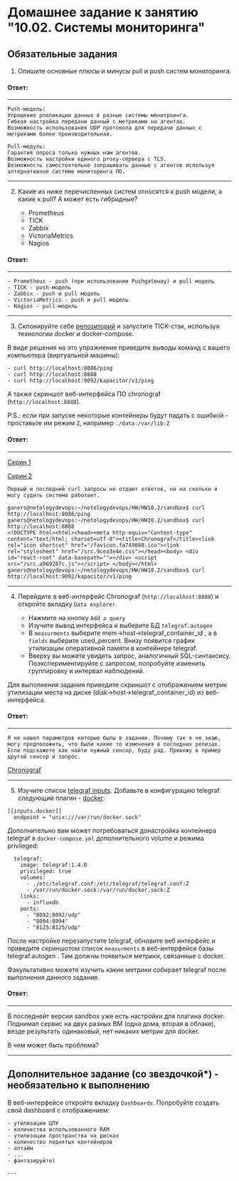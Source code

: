 # Домашнее задание к занятию "10.02. Системы мониторинга"

## Обязательные задания

1. Опишите основные плюсы и минусы pull и push систем мониторинга.

#### <b>Ответ:</b>
---
    Push-модель:
    Упрощение рпеликации данных в разные системы монитроинга.
    Гибкая настройка передачи данный с метриками на агентах.
    Возможность использования UDP протокола для передачи данных с метриками более производительная.

    Pull-модуль:
    Гарантия опроса только нужных нам агентов.
    Возможность настройки единого proxy-сервера с TLS.
    Возможность самостоятельно запрашивать данные с агентов используя алтернативное системе мониторинга ПО.
---

2. Какие из ниже перечисленных систем относятся к push модели, а какие к pull? А может есть гибридные?

    - Prometheus 
    - TICK
    - Zabbix
    - VictoriaMetrics
    - Nagios

#### <b>Ответ:</b>
---
    - Prometheus - push (при использовании Pushgateway) и pull модель
    - TICK - push-модель
    - Zabbix - push и pull модель
    - VictoriaMetrics - push и pull модель
    - Nagios - pull-модель
---

3. Склонируйте себе [репозиторий](https://github.com/influxdata/sandbox/tree/master) и запустите TICK-стэк, 
используя технологии docker и docker-compose.

В виде решения на это упражнение приведите выводы команд с вашего компьютера (виртуальной машины):

    - curl http://localhost:8086/ping
    - curl http://localhost:8888
    - curl http://localhost:9092/kapacitor/v1/ping

А также скриншот веб-интерфейса ПО chronograf (`http://localhost:8888`). 

P.S.: если при запуске некоторые контейнеры будут падать с ошибкой - проставьте им режим `Z`, например
`./data:/var/lib:Z`

#### <b>Ответ:</b>
---
[Скрин 1](https://github.com/ganers/DevOpsNetology/blob/main/hw/img/hw10.2/tick-8888.png)

[Скрин 2](https://github.com/ganers/DevOpsNetology/blob/main/hw/img/hw10.2/telegraf-getting-started.png)

    Первый и последний curl запросы не отдают ответов, но на сколько я могу судить система работает.

    ganers@netologydevops:~/netologydevops/HW/HW10.2/sandbox$ curl http://localhost:8086/ping
    ganers@netologydevops:~/netologydevops/HW/HW10.2/sandbox$ curl http://localhost:8888
    <!DOCTYPE html><html><head><meta http-equiv="Content-type" content="text/html; charset=utf-8"><title>Chronograf</title><link rel="icon shortcut" href="/favicon.fa749080.ico"><link rel="stylesheet" href="/src.9cea3e4e.css"></head><body> <div id="react-root" data-basepath=""></div> <script src="/src.a969287c.js"></script> </body></html>
    ganers@netologydevops:~/netologydevops/HW/HW10.2/sandbox$ curl http://localhost:9092/kapacitor/v1/ping
---

4. Перейдите в веб-интерфейс Chronograf (`http://localhost:8888`) и откройте вкладку `Data explorer`.

    - Нажмите на кнопку `Add a query`
    - Изучите вывод интерфейса и выберите БД `telegraf.autogen`
    - В `measurments` выберите mem->host->telegraf_container_id , а в `fields` выберите used_percent. 
    Внизу появится график утилизации оперативной памяти в контейнере telegraf.
    - Вверху вы можете увидеть запрос, аналогичный SQL-синтаксису. 
    Поэкспериментируйте с запросом, попробуйте изменить группировку и интервал наблюдений.

Для выполнения задания приведите скриншот с отображением метрик утилизации места на диске 
(disk->host->telegraf_container_id) из веб-интерфейса.

#### <b>Ответ:</b>
---
    Я не нашел параметров которые былы в задании. Почему так я не знаю, могу предположить, что были какие то изменения в последних релизах. Если подскажете как найти нужный сенсор, буду рад. Привожу в пример другой сенсор и запрос.
    
[Chronograf](https://github.com/ganers/DevOpsNetology/blob/main/hw/img/hw10.2/task4.png)

---

5. Изучите список [telegraf inputs](https://github.com/influxdata/telegraf/tree/master/plugins/inputs). 
Добавьте в конфигурацию telegraf следующий плагин - [docker](https://github.com/influxdata/telegraf/tree/master/plugins/inputs/docker):
```
[[inputs.docker]]
  endpoint = "unix:///var/run/docker.sock"
```

Дополнительно вам может потребоваться донастройка контейнера telegraf в `docker-compose.yml` дополнительного volume и 
режима privileged:
```
  telegraf:
    image: telegraf:1.4.0
    privileged: true
    volumes:
      - ./etc/telegraf.conf:/etc/telegraf/telegraf.conf:Z
      - /var/run/docker.sock:/var/run/docker.sock:Z
    links:
      - influxdb
    ports:
      - "8092:8092/udp"
      - "8094:8094"
      - "8125:8125/udp"
```

После настройке перезапустите telegraf, обновите веб интерфейс и приведите скриншотом список `measurments` в 
веб-интерфейсе базы telegraf.autogen . Там должны появиться метрики, связанные с docker.

Факультативно можете изучить какие метрики собирает telegraf после выполнения данного задания.

#### <b>Ответ:</b>
---
  В последнейт версии sandbox уже есть настройки для плагина docker. Поднимал сервис на двух разных ВМ (одна дома, вторая в облаке), везде результать одинаковый, нет никаких метрик для docker.

  В чем может быть проблема?

---

## Дополнительное задание (со звездочкой*) - необязательно к выполнению

В веб-интерфейсе откройте вкладку `Dashboards`. Попробуйте создать свой dashboard с отображением:

    - утилизации ЦПУ
    - количества использованного RAM
    - утилизации пространства на дисках
    - количество поднятых контейнеров
    - аптайм
    - ...
    - фантазируйте)
    
    ---